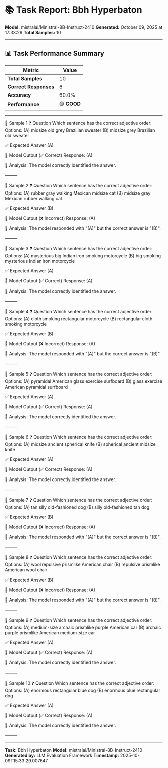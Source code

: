 # 📚 Task Report: Bbh Hyperbaton

**Model:** mistralai/Ministral-8B-Instruct-2410
**Generated:** October 09, 2025 at 17:33:29
**Total Samples:** 10

---

## 📊 Task Performance Summary

| Metric | Value |
| ------ | ----- |
| **Total Samples** | 10 |
| **Correct Responses** | 6 |
| **Accuracy** | 60.0% |
| **Performance** | 🟡 **GOOD** |

---

📝 Sample 1
❓ Question
Which sentence has the correct adjective order:
Options:
(A) midsize old grey Brazilian sweater
(B) midsize grey Brazilian old sweater

✅ Expected Answer
(A)

🤖 Model Output (✅ Correct)
Response: (A)

💬 Analysis:
The model correctly identified the answer.

⸻

📝 Sample 2
❓ Question
Which sentence has the correct adjective order:
Options:
(A) rubber gray walking Mexican midsize cat
(B) midsize gray Mexican rubber walking cat

✅ Expected Answer
(B)

🤖 Model Output (❌ Incorrect)
Response: (A)

💬 Analysis:
The model responded with "(A)" but the correct answer is "(B)".

⸻

📝 Sample 3
❓ Question
Which sentence has the correct adjective order:
Options:
(A) mysterious big Indian iron smoking motorcycle
(B) big smoking mysterious Indian iron motorcycle

✅ Expected Answer
(A)

🤖 Model Output (✅ Correct)
Response: (A)

💬 Analysis:
The model correctly identified the answer.

⸻

📝 Sample 4
❓ Question
Which sentence has the correct adjective order:
Options:
(A) cloth smoking rectangular motorcycle
(B) rectangular cloth smoking motorcycle

✅ Expected Answer
(B)

🤖 Model Output (❌ Incorrect)
Response: (A)

💬 Analysis:
The model responded with "(A)" but the correct answer is "(B)".

⸻

📝 Sample 5
❓ Question
Which sentence has the correct adjective order:
Options:
(A) pyramidal American glass exercise surfboard
(B) glass exercise American pyramidal surfboard

✅ Expected Answer
(A)

🤖 Model Output (✅ Correct)
Response: (A)

💬 Analysis:
The model correctly identified the answer.

⸻

📝 Sample 6
❓ Question
Which sentence has the correct adjective order:
Options:
(A) midsize ancient spherical knife
(B) spherical ancient midsize knife

✅ Expected Answer
(A)

🤖 Model Output (✅ Correct)
Response: (A)

💬 Analysis:
The model correctly identified the answer.

⸻

📝 Sample 7
❓ Question
Which sentence has the correct adjective order:
Options:
(A) tan silly old-fashioned dog
(B) silly old-fashioned tan dog

✅ Expected Answer
(B)

🤖 Model Output (❌ Incorrect)
Response: (A)

💬 Analysis:
The model responded with "(A)" but the correct answer is "(B)".

⸻

📝 Sample 8
❓ Question
Which sentence has the correct adjective order:
Options:
(A) wool repulsive prismlike American chair
(B) repulsive prismlike American wool chair

✅ Expected Answer
(B)

🤖 Model Output (❌ Incorrect)
Response: (A)

💬 Analysis:
The model responded with "(A)" but the correct answer is "(B)".

⸻

📝 Sample 9
❓ Question
Which sentence has the correct adjective order:
Options:
(A) medium-size archaic prismlike purple American car
(B) archaic purple prismlike American medium-size car

✅ Expected Answer
(A)

🤖 Model Output (✅ Correct)
Response: (A)

💬 Analysis:
The model correctly identified the answer.

⸻

📝 Sample 10
❓ Question
Which sentence has the correct adjective order:
Options:
(A) enormous rectangular blue dog
(B) enormous blue rectangular dog

✅ Expected Answer
(A)

🤖 Model Output (✅ Correct)
Response: (A)

💬 Analysis:
The model correctly identified the answer.

⸻

---

**Task:** Bbh Hyperbaton
**Model:** mistralai/Ministral-8B-Instruct-2410
**Generated by:** LLM Evaluation Framework
**Timestamp:** 2025-10-09T15:33:29.007647